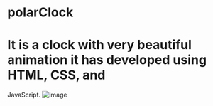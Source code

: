 # polarClock
# It is a clock with very beautiful animation it has developed using HTML, CSS, and
JavaScript.
![image](https://github.com/Siddh12/polarClock/assets/63955816/10f9d2d7-3447-49ad-89fe-4ef1582fb33e)
